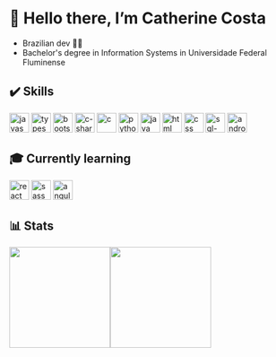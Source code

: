 # 👋 Hello there, I’m Catherine Costa

- Brazilian dev :woman_technologist:	
- Bachelor's degree in Information Systems in Universidade Federal Fluminense

## :heavy_check_mark: Skills 
<img src="https://cdn.jsdelivr.net/gh/devicons/devicon/icons/javascript/javascript-original.svg" width="35" height="35" title="javascript" alt="javascript"/> <img src="https://cdn.jsdelivr.net/gh/devicons/devicon/icons/typescript/typescript-original.svg" width="35" height="35" title="typescript" alt="typescript"/> <img src="https://cdn.jsdelivr.net/gh/devicons/devicon/icons/bootstrap/bootstrap-original.svg" width="35" height="35" title="bootstrap" alt="bootstrap"/> <img src="https://cdn.jsdelivr.net/gh/devicons/devicon/icons/csharp/csharp-original.svg" width="35" height="35" title="c-sharp" alt="c-sharp"/> <img src="https://cdn.jsdelivr.net/gh/devicons/devicon/icons/c/c-original.svg" width="35" height="35"  title="c" alt="c"/> <img src="https://cdn.jsdelivr.net/gh/devicons/devicon/icons/python/python-original.svg" width="35" height="35"  title="python" alt="python"/> <img src="https://cdn.jsdelivr.net/gh/devicons/devicon/icons/java/java-original.svg" width="35" height="35" title="java" alt="java"/> <img src="https://cdn.jsdelivr.net/gh/devicons/devicon/icons/html5/html5-original.svg" width="35" height="35"  title="html" alt="html"/> <img src="https://cdn.jsdelivr.net/gh/devicons/devicon/icons/css3/css3-original.svg" width="35" height="35" title="css" alt="css"/> <img src="https://cdn.jsdelivr.net/gh/devicons/devicon/icons/microsoftsqlserver/microsoftsqlserver-plain.svg" width="35" height="35" title="sql-server" alt="sql-server"/> <img src="https://cdn.jsdelivr.net/gh/devicons/devicon/icons/android/android-plain.svg" width="35" height="35" title="android" alt="android"/>

## :mortar_board: Currently learning 
<img src="https://cdn.jsdelivr.net/gh/devicons/devicon/icons/react/react-original.svg" width="35" height="35" title="react" alt="react"/> <img src="https://cdn.jsdelivr.net/gh/devicons/devicon/icons/sass/sass-original.svg" width="35" height="35" title="sass" alt="sass"/> <img src="https://cdn.jsdelivr.net/gh/devicons/devicon/icons/angularjs/angularjs-plain.svg" width="35" height="35" title="angular" alt="angular"/>

## :bar_chart:	Stats

<div><a href="https://github.com/cathedim"><img height="180em" src="https://github-readme-stats.vercel.app/api/top-langs/?username=cathedim&layout=compact&langs_count=7&theme=dracula"/><img height="180em" src="https://github-readme-stats.vercel.app/api?username=cathedim&show_icons=true&theme=dracula&include_all_commits=true&count_private=true"/></div>
